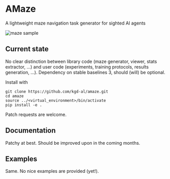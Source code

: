 # AMaze

A lightweight maze navigation task generator for sighted AI agents

![maze sample](https://raw.githubusercontent.com/kgd-al/amaze/master/docs/latex/maze/maze.png)

## Current state

No clear distinction between library code (maze generator, viewer, stats extractor, ...)
and user code (experiments, training protocols, results generation, ...).
Dependency on stable baselines 3, should (will) be optional.

Install with
```
git clone https://github.com/kgd-al/amaze.git
cd amaze
source ../<virtual_environment>/bin/activate
pip install -e .
```

Patch requests are welcome.

## Documentation

Patchy at best. Should be improved upon in the coming months.

## Examples

Same. No nice examples are provided (yet!).

